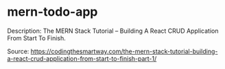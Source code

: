 # mern-todo-app

Description: The MERN Stack Tutorial – Building A React CRUD Application From Start To Finish.

Source: https://codingthesmartway.com/the-mern-stack-tutorial-building-a-react-crud-application-from-start-to-finish-part-1/
